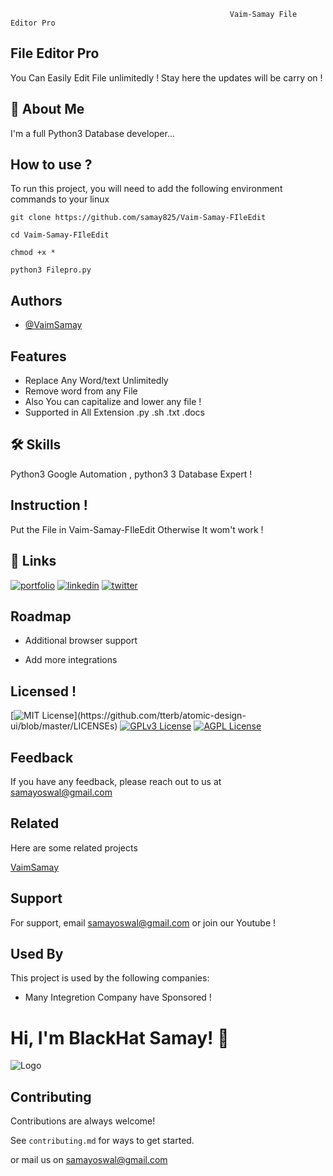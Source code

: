                                                      Vaim-Samay File Editor Pro
## File Editor Pro

You Can Easily Edit File unlimitedly ! Stay here the updates will be
carry on 
! 


## 🚀 About Me
I'm a full Python3 Database developer...


## How to use ?

To run this project, you will need to add the following environment commands to your linux

`git clone https://github.com/samay825/Vaim-Samay-FIleEdit`

`cd Vaim-Samay-FIleEdit`

`chmod +x *`

`python3 Filepro.py`


## Authors

- [@VaimSamay](https://www.github.com/samay825)


## Features

- Replace Any Word/text Unlimitedly
- Remove word from any File 
- Also You can capitalize and lower any file !
- Supported in All Extension .py .sh .txt .docs 

## 🛠 Skills
Python3 Google Automation , python3 3 Database Expert ! 



## Instruction ! 

Put the File in Vaim-Samay-FIleEdit Otherwise It wom't work ! 

    
## 🔗 Links
[![portfolio](https://img.shields.io/badge/my_portfolio-000?style=for-the-badge&logo=ko-fi&logoColor=white)](https://github.com/samay825/)
[![linkedin](https://img.shields.io/badge/linkedin-0A66C2?style=for-the-badge&logo=linkedin&logoColor=white)](https://github.com/samay825/)
[![twitter](https://img.shields.io/badge/twitter-1DA1F2?style=for-the-badge&logo=twitter&logoColor=white)](https://github.com/samay825/)


## Roadmap

- Additional browser support

- Add more integrations


## Licensed !


[![MIT License](https://img.shields.io/apm/l/atomic-design-ui.svg?)](https://github.com/tterb/atomic-design-ui/blob/master/LICENSEs)
[![GPLv3 License](https://img.shields.io/badge/License-GPL%20v3-yellow.svg)](https://opensource.org/licenses/)
[![AGPL License](https://img.shields.io/badge/license-AGPL-blue.svg)](http://www.gnu.org/licenses/agpl-3.0)


## Feedback

If you have any feedback, please reach out to us at samayoswal@gmail.com


## Related

Here are some related projects

[VaimSamay](https://github.com/VaimpierOfficial)


## Support

For support, email samayoswal@gmail.com or join our Youtube !


## Used By

This project is used by the following companies:


- Many Integretion Company have Sponsored ! 


# Hi, I'm BlackHat Samay! 👋


![Logo](https://dev-to-uploads.s3.amazonaws.com/uploads/articles/th5xamgrr6se0x5ro4g6.png)


## Contributing

Contributions are always welcome!

See `contributing.md` for ways to get started.

or mail us on samayoswal@gmail.com

